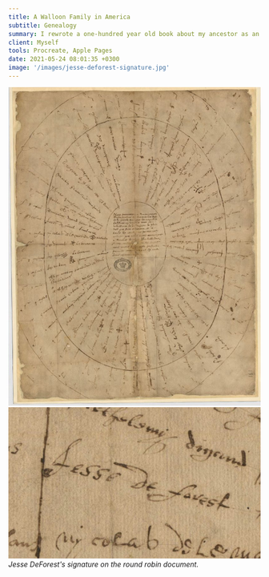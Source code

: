 ```yaml
---
title: A Walloon Family in America
subtitle: Genealogy
summary: I rewrote a one-hundred year old book about my ancestor as an epub.
client: Myself
tools: Procreate, Apple Pages
date: 2021-05-24 08:01:35 +0300
image: '/images/jesse-deforest-signature.jpg'
---
```


<div class="gallery-box">
  <div class="gallery">
    <img src="/images/round-robin-jesse-deforest.jpeg" loading="lazy" alt="Project">
    <img src="/images/jesse-deforest-signature.jpg" loading="lazy" alt="Project">
  </div>
  <em>Jesse DeForest's signature on the round robin document.</em>
</div>